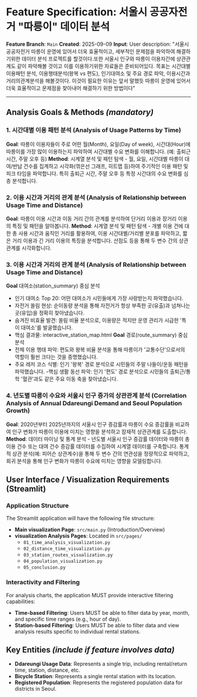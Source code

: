 # Feature Specification: 서울시 공공자전거 "따릉이" 데이터 분석

**Feature Branch**: `Main`
**Created**: 2025-09-09
**Input**: User description: "서울시 공공자전거 따릉이 운영에 있어서 더욱 효율적이고, 세부적인 문제점을 파악하여 해결하기위한 데이터 분석 프로젝트를 할것이다.또한 서울시 인구와 따릉이 이용자간에 상관관계도 같이 파악해볼 것이고 이를 이용하기위한 자료들은 준비되어있다. 목표는 시간대별 이용패턴 분석, 이용행태분석(왕복 vs 편도), 인기대여소 및 주요 경로 파악, 이용시간과 거리의관계분석을 해볼것이다. 이것이 필요한 이유는 앞서 말했듯 따릉이 운영에 있어서 더욱 효율적이고 문제점을 찾아내어 해결하기 위한 방법이다"

---

## Analysis Goals & Methods *(mandatory)*

### 1. 시간대별 이용 패턴 분석 (Analysis of Usage Patterns by Time)
**Goal**: 따릉이 이용자들이 주로 어떤 월(Month), 요일(Day of week), 시간대(Hour)에 따릉이를 가장 많이 이용하는지 파악하여 시간대별 수요 변화를 이해합니다. (예: 출퇴근 시간, 주말 오후 등)
**Method**: 시계열 분석 및 패턴 탐색 - 월, 요일, 시간대별 따릉이 대여/반납 건수를 집계하고 시각화(꺾은선 그래프, 히트맵 등)하여 주기적인 이용 패턴 및 피크 타임을 파악합니다. 특히 출퇴근 시간, 주말 오후 등 특정 시간대의 수요 변화를 심층 분석합니다.

### 2. 이용 시간과 거리의 관계 분석 (Analysis of Relationship between Usage Time and Distance)
**Goal**: 따릉이 이용 시간과 이동 거리 간의 관계를 분석하여 단거리 이용과 장거리 이용의 특징 및 패턴을 알아봅니다.
**Method**: 시계열 분석 및 패턴 탐색 - 개별 이용 건에 대한 총 사용 시간과 움직인 거리를 활용하여, 이용 시간대별/거리별 분포를 파악하고, 짧은 거리 이용과 긴 거리 이용의 특징을 분석합니다. 산점도 등을 통해 두 변수 간의 상관관계를 시각화합니다.

### 3. 이용 시간과 거리의 관계 분석 (Analysis of Relationship between Usage Time and Distance)
**Goal** 대여소(station_summary) 중심 분석
- 인기 대여소 Top 20: 어떤 대여소가 시민들에게 가장 사랑받는지 파악했습니다.
- 자전거 쏠림 현상: 순이동량 분석을 통해 자전거가 항상 부족한 곳(유출)과 넘쳐나는 곳(유입)을 정확히 찾아냈습니다.
- 숨겨진 비효율 발견: 쏠림 비율 분석으로, 이용량은 적지만 운영 관리가 시급한 '특이 대여소'를 발굴했습니다.
- 핵심 결과물: interactive_station_map.html
**Goal** 경로(route_summary) 중심 분석
- 전체 이용 행태 파악: 편도와 왕복 비율 분석을 통해 따릉이가 '교통수단'으로서의 역할이 훨씬 크다는 것을 증명했습니다.
- 주요 레저 코스 식별: 인기 '왕복' 경로 분석으로 시민들의 주말 나들이/운동 패턴을 파악했습니다.
-핵심 생활 동선 파악: 인기 '편도' 경로 분석으로 시민들의 출퇴근/통학 '혈관'과도 같은 주요 이동 축을 찾아냈습니다.

### 4. 년도별 따릉이 수요와 서울시 인구 증가의 상관관계 분석 (Correlation Analysis of Annual Ddareungi Demand and Seoul Population Growth)
**Goal**: 2020년부터 2025년까지의 서울시 인구 증감률과 따릉이 수요 증감률을 비교하여 인구 변화가 따릉이 이용에 미치는 영향을 분석하고 잠재적 상관관계를 도출합니다.
**Method**: 데이터 마이닝 및 통계 분석 - 년도별 서울시 인구 증감률 데이터와 따릉이 총 이용 건수 또는 대여 건수 증감률 데이터를 수집하여 시계열 데이터를 구축합니다. 통계적 상관 분석(예: 피어슨 상관계수)을 통해 두 변수 간의 연관성을 정량적으로 파악하고, 회귀 분석을 통해 인구 변화가 따릉이 수요에 미치는 영향을 모델링합니다.

## User Interface / Visualization Requirements (Streamlit)

### Application Structure
The Streamlit application will have the following file structure:

*   **Main visualization Page**: `src/main.py` (Introduction/Overview)
*   **visualization Analysis Pages**: Located in `src/pages/`
    *   `01_time_analysis_visualization.py`
    *   `02_distance_time_visualization.py`
    *   `03_station_routes_visualization.py`
    *   `04_population_visualization.py`
    *   `05_conclusion.py`

### Interactivity and Filtering
For analysis charts, the application MUST provide interactive filtering capabilities:

*   **Time-based Filtering**: Users MUST be able to filter data by year, month, and specific time ranges (e.g., hour of day).
*   **Station-based Filtering**: Users MUST be able to filter data and view analysis results specific to individual rental stations.

## Key Entities *(include if feature involves data)*
- **Ddareungi Usage Data**: Represents a single trip, including rental/return time, station, distance, etc.
- **Bicycle Station**: Represents a single rental station with its location.
- **Registered Population**: Represents the registered population data for districts in Seoul.
